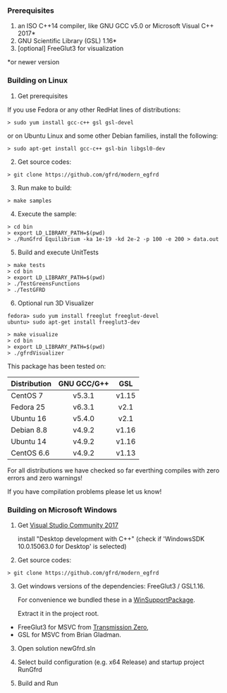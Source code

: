 
### Prerequisites

1. an ISO C++14 compiler, like GNU GCC v5.0 or Microsoft Visual C++ 2017*
2. GNU Scientific Library (GSL) 1.16*
3. [optional] FreeGlut3 for visualization

*or newer version



### Building on Linux

1. Get prerequisites

If you use Fedora or any other RedHat lines of distributions: 

```
> sudo yum install gcc-c++ gsl gsl-devel
```

or on Ubuntu Linux and some other Debian families, install the following:

```
> sudo apt-get install gcc-c++ gsl-bin libgsl0-dev
```


2. Get source codes: 

```
> git clone https://github.com/gfrd/modern_egfrd
```
   
3. Run make to build:
	
```
> make samples
```


4. Execute the sample:

```
> cd bin
> export LD_LIBRARY_PATH=$(pwd)
> ./RunGfrd Equilibrium -ka 1e-19 -kd 2e-2 -p 100 -e 200 > data.out
```


5. Build and execute UnitTests

```
> make tests
> cd bin
> export LD_LIBRARY_PATH=$(pwd)
> ./TestGreensFunctions
> ./TestGFRD
```


6. Optional run 3D Visualizer

```
fedora> sudo yum install freeglut freeglut-devel
ubuntu> sudo apt-get install freeglut3-dev
```

```
> make visualize
> cd bin
> export LD_LIBRARY_PATH=$(pwd)
> ./gfrdVisualizer
```



This package has been tested on:

| **Distribution** |  **GNU GCC/G++**  | **GSL** |
|--------------|:-----:|:----:|
| CentOS 7     | v5.3.1 | v1.15 |
| Fedora 25    | v6.3.1 | v2.1 |
| Ubuntu 16    | v5.4.0 | v2.1 |
| Debian 8.8   | v4.9.2 | v1.16 |
| Ubuntu 14    | v4.9.2 | v1.16 |
| CentOS 6.6   | v4.9.2 | v1.13 |


For all distributions we have checked so far everthing compiles with zero errors and zero warnings!

If you have compilation problems please let us know!



### Building on Microsoft Windows


1. Get [Visual Studio Community 2017](https://www.visualstudio.com/)


   install "Desktop development with C++" (check if 'WindowsSDK 10.0.15063.0 for Desktop' is selected)

   
2. Get source codes: 

```
> git clone https://github.com/gfrd/modern_egfrd
```

3. Get windows versions of the dependencies: FreeGlut3 / GSL1.16.

   
   For convenience we bundled these in a [WinSupportPackage](http://egfrd.org/includes/packages/WinSupport.zip).
   
   
   Extract it in the project root.
   
   
* FreeGlut3 for MSVC from [Transmission Zero](http://www.transmissionzero.co.uk/software/freeglut-devel/), 
* GSL for MSVC from Brian Gladman.


3. Open solution newGfrd.sln

4. Select build configuration (e.g. x64 Release) and startup project RunGfrd 

5. Build and Run






